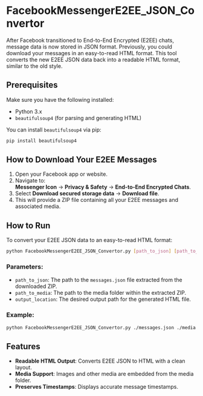 # FacebookMessengerE2EE_JSON_Convertor

After Facebook transitioned to End-to-End Encrypted (E2EE) chats, message data is now stored in JSON format. Previously, you could download your messages in an easy-to-read HTML format. This tool converts the new E2EE JSON data back into a readable HTML format, similar to the old style.

## Prerequisites

Make sure you have the following installed:
- Python 3.x
- `beautifulsoup4` (for parsing and generating HTML)

You can install `beautifulsoup4` via pip:

```bash
pip install beautifulsoup4
```

## How to Download Your E2EE Messages

1. Open your Facebook app or website.
2. Navigate to:  
   **Messenger Icon** → **Privacy & Safety** → **End-to-End Encrypted Chats**.
3. Select **Download secured storage data** → **Download file**.
4. This will provide a ZIP file containing all your E2EE messages and associated media.

## How to Run

To convert your E2EE JSON data to an easy-to-read HTML format:

```bash
python FacebookMessengerE2EE_JSON_Convertor.py [path_to_json] [path_to_media] [output_location]
```

### Parameters:
- `path_to_json`: The path to the `messages.json` file extracted from the downloaded ZIP.
- `path_to_media`: The path to the media folder within the extracted ZIP.
- `output_location`: The desired output path for the generated HTML file.

### Example:
```bash
python FacebookMessengerE2EE_JSON_Convertor.py ./messages.json ./media ./output.html
```

## Features

- **Readable HTML Output**: Converts E2EE JSON to HTML with a clean layout.
- **Media Support**: Images and other media are embedded from the media folder.
- **Preserves Timestamps**: Displays accurate message timestamps.

